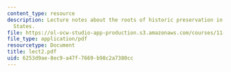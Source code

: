 ```yaml
---
content_type: resource
description: Lecture notes about the roots of historic preservation in the United
  States.
file: https://ol-ocw-studio-app-production.s3.amazonaws.com/courses/11-947-history-and-theory-of-historic-preservation-spring-2007/6253d9ae8ec9a47f7669b98c2a7380cc_lect2.pdf
file_type: application/pdf
resourcetype: Document
title: lect2.pdf
uid: 6253d9ae-8ec9-a47f-7669-b98c2a7380cc
---
```

